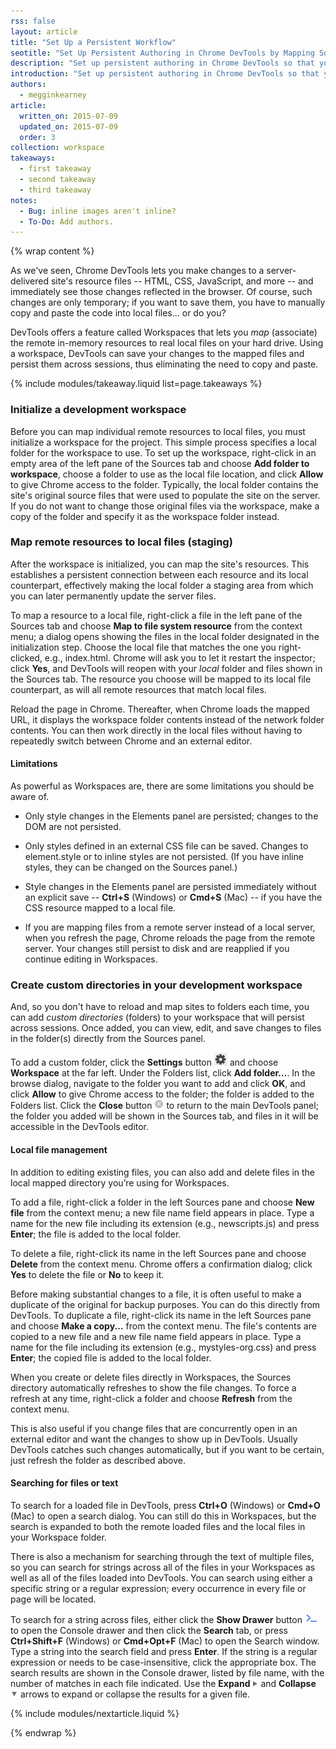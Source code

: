 ```yaml
---
rss: false
layout: article
title: "Set Up a Persistent Workflow"
seotitle: "Set Up Persistent Authoring in Chrome DevTools by Mapping Source Files to Workspaces"
description: "Set up persistent authoring in Chrome DevTools so that you can see your changes immediately and automatically save those changes to disk."
introduction: "Set up persistent authoring in Chrome DevTools so that you can see your changes immediately and automatically save those changes to disk."
authors:
  - megginkearney
article:
  written_on: 2015-07-09
  updated_on: 2015-07-09
  order: 3
collection: workspace
takeaways:
  - first takeaway
  - second takeaway
  - third takeaway
notes:
  - Bug: inline images aren't inline?
  - To-Do: Add authors.
---
```


{% wrap content %}

As we've seen, Chrome DevTools lets you make changes to a 
server-delivered site's resource files -- HTML, CSS, JavaScript, and more -- and 
immediately see those changes reflected in the browser. Of course, such changes are 
only temporary; if you want to save them, you have to manually copy and paste the 
code into local files… or do you?

DevTools offers a feature called Workspaces that lets you *map* (associate) the 
remote in-memory resources to real local files on your hard drive. Using a 
workspace, DevTools can save your changes to the mapped files and persist them 
across sessions, thus eliminating the need to copy and paste.

{% include modules/takeaway.liquid list=page.takeaways %}

### Initialize a development workspace

Before you can map individual remote resources to local files, you must initialize a workspace for the project. This simple process specifies a local folder for the workspace to use. To set up the workspace, right-click in an empty area of the left pane of the Sources tab and choose **Add folder to workspace**, choose a folder to use as the local file location, and click **Allow** to give Chrome access to the folder. 
Typically, the local folder contains the site's original source files that were used to populate the site on the server. If you do not want to change those original files via the workspace, make a copy of the folder and specify it as the workspace folder instead.

### Map remote resources to local files (staging)

After the workspace is initialized, you can map the site's resources. This establishes a persistent connection between each resource and its local counterpart, effectively making the local folder a staging area from which you can later permanently update the server files.

To map a resource to a local file, right-click a file in the left pane of the Sources tab and choose **Map to file system resource** from the context menu; a dialog opens showing the files in the local folder designated in the initialization step. Choose the local file that matches the one you right-clicked, e.g., index.html. Chrome will ask you to let it restart the inspector; click **Yes**, and DevTools will reopen with your *local* folder and files shown in the Sources tab. The resource you choose will be mapped to its local file counterpart, as will all remote resources that match local files.

Reload the page in Chrome. Thereafter, when Chrome loads the mapped URL, it displays the workspace folder contents instead of the network folder contents. You can then work directly in the local files without having to repeatedly switch between Chrome and an external editor.

#### Limitations

As powerful as Workspaces are, there are some limitations you should be aware of.

* Only style changes in the Elements panel are persisted; changes to the DOM are not persisted.

* Only styles defined in an external CSS file can be saved. Changes to element.style or to inline styles are not persisted. (If you have inline styles, they can be changed on the Sources panel.)

* Style changes in the Elements panel are persisted immediately without an explicit save -- **Ctrl+S** (Windows) or **Cmd+S** (Mac) -- if you have the CSS resource mapped to a local file.

* If you are mapping files from a remote server instead of a local server, when you refresh the page, Chrome reloads the page from the remote server. Your changes still persist to disk and are reapplied if you continue editing in Workspaces.

### Create custom directories in your development workspace

And, so you don't have to reload and map sites to folders each time, you can add *custom directories* (folders) to your workspace that will persist across sessions. Once added, you can view, edit, and save changes to files in the folder(s) directly from the Sources panel.

To add a custom folder, click the **Settings** button ![Settings](imgs/settings_button.png) and choose **Workspace** at the far left. Under the Folders list, click **Add folder…**. In the browse dialog, navigate to the folder you want to add and click **OK**, and click **Allow** to give Chrome access to the folder; the folder is added to the Folders list. Click the **Close** button ![Close](imgs/close_button.png) to return to the main DevTools panel; the folder you added will be shown in the Sources tab, and files in it will be accessible in the DevTools editor. 

#### Local file management

In addition to editing existing files, you can also add and delete files in the local mapped directory you’re using for Workspaces.

To add a file, right-click a folder in the left Sources pane and choose **New file** from the context menu; a new file name field appears in place. Type a name for the new file including its extension (e.g., newscripts.js) and press **Enter**; the file is added to the local folder.

To delete a file, right-click its name in the left Sources pane and choose **Delete** from the context menu. Chrome offers a confirmation dialog; click **Yes** to delete the file or **No** to keep it.

Before making substantial changes to a file, it is often useful to make a duplicate of the original for backup purposes. You can do this directly from DevTools. To duplicate a file, right-click its name in the left Sources pane and choose **Make a copy...** from the context menu. The file's contents are copied to a new file and a new file name field appears in place. Type a name for the file including its extension (e.g., mystyles-org.css) and press **Enter**; the copied file is added to the local folder.

When you create or delete files directly in Workspaces, the Sources directory automatically refreshes to show the file changes. To force a refresh at any time, right-click a folder and choose **Refresh** from the context menu.

This is also useful if you change files that are concurrently open in an external editor and want the changes to show up in DevTools. Usually DevTools catches such changes automatically, but if you want to be certain, just refresh the folder as described above.

#### Searching for files or text

To search for a loaded file in DevTools, press **Ctrl+O** (Windows) or **Cmd+O** (Mac) to open a search dialog. You can still do this in Workspaces, but the search is expanded to both the remote loaded files and the local files in your Workspace folder.

There is also a mechanism for searching through the text of multiple files, so you can search for strings across all of the files in your Workspaces as well as all of the files loaded into DevTools. You can search using either a specific string or a regular expression; every occurrence in every file or page will be located.

To search for a string across files, either click the **Show Drawer** button ![Show drawer](imgs/show_drawer_button.png) to open the Console drawer and then click the **Search** tab, or press **Ctrl+Shift+F** (Windows) or **Cmd+Opt+F** (Mac) to open the Search window. Type a string into the search field and press **Enter**. If the string is a regular expression or needs to be case-insensitive, click the appropriate box. The search results are shown in the Console drawer, listed by file name, with the number of matches in each file indicated. Use the **Expand** ![Expand](imgs/expand_button.png) and **Collapse** ![Collapse](imgs/collapse_button.png) arrows to expand or collapse the results for a given file.

{% include modules/nextarticle.liquid %}

{% endwrap %}
